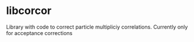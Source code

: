 # libcorcor
Library with code to correct particle multipliciy correlations. Currently only for acceptance corrections
